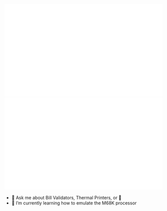 ![](https://github.com/corytodd/github-stats/blob/master/generated/overview.svg)
![](https://github.com/corytodd/github-stats/blob/master/generated/languages.svg)

- 💬 Ask me about Bill Validators, Thermal Printers, or 🍞
- 🌱 I’m currently learning how to emulate the M68K processor

